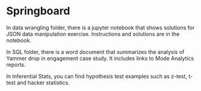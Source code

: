 # Springboard

In data wrangling folder, there is a jupyter notebook that shows solutions for JSON data manipulation exercise.
Instructions and solutions are in the notebook.

In SQL folder, there is a word document that summarizes the analysis of Yammer drop in engagement case study. It includes links to Mode Analytics reports.

In Inferential Stats, you can find hypothesis test examples such as z-test, t-test and hacker statistics.

